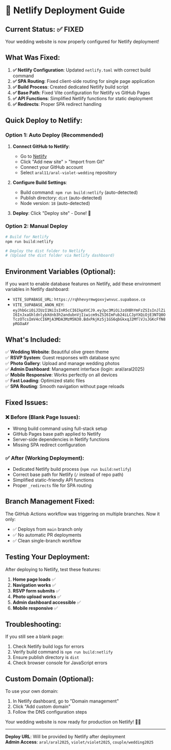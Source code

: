 # 🚀 Netlify Deployment Guide

## Current Status: ✅ FIXED

Your wedding website is now properly configured for Netlify deployment!

## What Was Fixed:

1. **✅ Netlify Configuration**: Updated `netlify.toml` with correct build command
2. **✅ SPA Routing**: Fixed client-side routing for single page application
3. **✅ Build Process**: Created dedicated Netlify build script 
4. **✅ Base Path**: Fixed Vite configuration for Netlify vs GitHub Pages
5. **✅ API Functions**: Simplified Netlify functions for static deployment
6. **✅ Redirects**: Proper SPA redirect handling

## Quick Deploy to Netlify:

### Option 1: Auto Deploy (Recommended)
1. **Connect GitHub to Netlify**:
   - Go to [Netlify](https://netlify.com)
   - Click "Add new site" > "Import from Git"
   - Connect your GitHub account
   - Select `aral11/aral-violet-wedding` repository

2. **Configure Build Settings**:
   - Build command: `npm run build:netlify` (auto-detected)
   - Publish directory: `dist` (auto-detected)
   - Node version: `18` (auto-detected)

3. **Deploy**: Click "Deploy site" - Done! 🎉

### Option 2: Manual Deploy
```bash
# Build for Netlify
npm run build:netlify

# Deploy the dist folder to Netlify
# (Upload the dist folder via Netlify dashboard)
```

## Environment Variables (Optional):

If you want to enable database features on Netlify, add these environment variables in Netlify dashboard:

- `VITE_SUPABASE_URL`: `https://rqhhevyrmwgoxvjwnvuc.supabase.co`
- `VITE_SUPABASE_ANON_KEY`: `eyJhbGciOiJIUzI1NiIsInR5cCI6IkpXVCJ9.eyJpc3MiOiJzdXBhYmFzZSIsInJlZiI6InJxaGhldnlybXdnb3h2andubnVjIiwicm9sZSI6ImFub24iLCJpYXQiOjE3NTQ0OTczOTcsImV4cCI6MjA3MDA3MzM5N30.BdxPAjKz5j1GS6qbGkxqJ2MflVJsJGKcFfN8pRGOaAY`

## What's Included:

✅ **Wedding Website**: Beautiful olive green theme  
✅ **RSVP System**: Guest responses with database sync  
✅ **Photo Gallery**: Upload and manage wedding photos  
✅ **Admin Dashboard**: Management interface (login: aral/aral2025)  
✅ **Mobile Responsive**: Works perfectly on all devices  
✅ **Fast Loading**: Optimized static files  
✅ **SPA Routing**: Smooth navigation without page reloads  

## Fixed Issues:

### ❌ Before (Blank Page Issues):
- Wrong build command using full-stack setup
- GitHub Pages base path applied to Netlify
- Server-side dependencies in Netlify functions
- Missing SPA redirect configuration

### ✅ After (Working Deployment):
- Dedicated Netlify build process (`npm run build:netlify`)
- Correct base path for Netlify (`/` instead of repo path)
- Simplified static-friendly API functions
- Proper `_redirects` file for SPA routing

## Branch Management Fixed:

The GitHub Actions workflow was triggering on multiple branches. Now it only:
- ✅ Deploys from `main` branch only
- ✅ No automatic PR deployments
- ✅ Clean single-branch workflow

## Testing Your Deployment:

After deploying to Netlify, test these features:
1. **Home page loads** ✅
2. **Navigation works** ✅ 
3. **RSVP form submits** ✅
4. **Photo upload works** ✅
5. **Admin dashboard accessible** ✅
6. **Mobile responsive** ✅

## Troubleshooting:

If you still see a blank page:
1. Check Netlify build logs for errors
2. Verify build command is `npm run build:netlify`
3. Ensure publish directory is `dist`
4. Check browser console for JavaScript errors

## Custom Domain (Optional):

To use your own domain:
1. In Netlify dashboard, go to "Domain management"
2. Click "Add custom domain"
3. Follow the DNS configuration steps

Your wedding website is now ready for production on Netlify! 🎉💒

---

**Deploy URL**: Will be provided by Netlify after deployment  
**Admin Access**: `aral/aral2025`, `violet/violet2025`, `couple/wedding2025`
